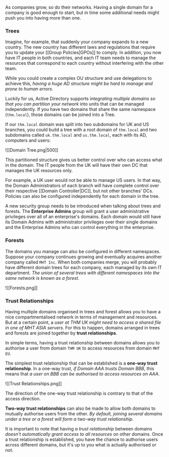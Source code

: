 
As companies grow, so do their networks. Having a single domain for a company is good enough to start, but in time some additional needs might push you into having more than one.

### Trees

Imagine, for example, that suddenly your company expands to a new country. The new country has different laws and regulations that require you to update your [[Group Policies|GPOs]] to comply. In addition, you now have IT people in both countries, and each IT team needs to manage the resources that correspond to each country without interfering with the other team. 

While you could create a complex OU structure and use delegations to achieve this, *having a huge AD structure might be hard to manage and prone to human errors*.

Luckily for us, Active Directory supports i*ntegrating multiple domains so that you can partition your network* into units that can be managed independently. If you have two domains that share the same namespace (`thm.local`), those domains can be joined into a Tree.

If our `thm.local` domain was split into two subdomains for UK and US branches, you could build a tree with a root domain of `thm.local` and two subdomains called `uk.thm.local` and `us.thm.local`, each with its AD, computers and users:

![[Domain Tree.png|500]]

This partitioned structure gives us better control over who can access what in the domain. The IT people from the UK will have their own DC that manages the UK resources only. 

For example, a UK user would not be able to manage US users. In that way, the Domain Administrators of each branch will have complete control over their respective [[Domain Controller|DC]], but not other branches' DCs. Policies can also be configured independently for each domain in the tree.

A new security group needs to be introduced when talking about trees and forests. The **Enterprise Admins** group will grant a user administrative privileges over all of an enterprise's domains. Each domain would still have its Domain Admins with administrator privileges over their single domains and the Enterprise Admins who can control everything in the enterprise.

### Forests

The domains you manage can also be configured in different namespaces. Suppose your company continues growing and eventually acquires another company called `MHT Inc`. When both companies merge, you will probably have different domain trees for each company, each managed by its own IT department. *The union of several trees with different namespaces into the same network is known as a forest*.

![[Forests.png]]

### Trust Relationships

Having multiple domains organised in trees and forest allows you to have a nice compartmentalised network in terms of management and resources. But at a certain point, a *user at THM UK might need to access a shared file in one of MHT ASIA servers*. For this to happen, domains arranged in trees and forests are joined together by **trust relationships**.

In simple terms, having a trust relationship between domains allows you to authorise a user from domain `THM UK` to access resources from domain `MHT EU`.

The simplest trust relationship that can be established is a **one-way trust relationship**. In a one-way trust, *if Domain AAA trusts Domain BBB*, this means that *a user on BBB can be authorised to access resources on AAA*.

![[Trust Relationships.png]]

The direction of the one-way trust relationship is contrary to that of the access direction.

**Two-way trust relationships** can also be made to allow both domains to mutually authorise users from the other. *By default, joining several domains under a tree or a forest will form a two-way trust relationship*.

It is important to note that having *a trust relationship* between domains *doesn't automatically grant access to all resources* on other domains. Once a trust relationship is established, you have the chance to authorise users across different domains, but it's up to you what is actually authorised or not.

